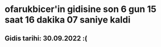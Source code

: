 # ofarukbicer'in gidisine son 6 gun 15 saat 16 dakika 07 saniye kaldi

## Gidis tarihi: 30.09.2022 :(